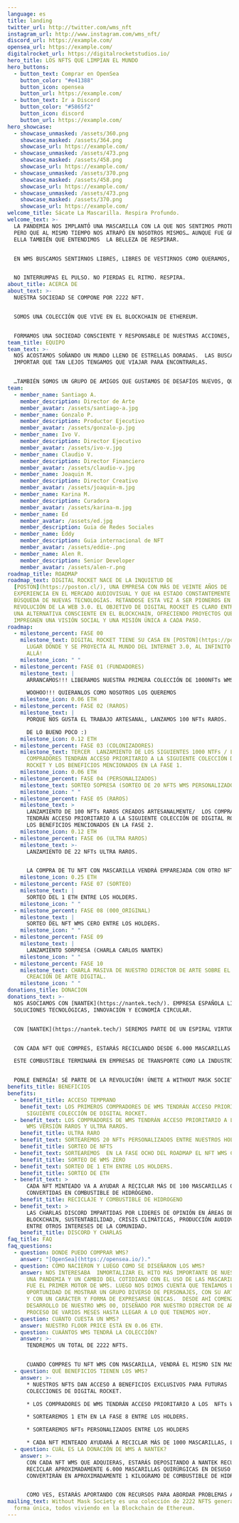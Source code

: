 ```yaml
---
language: es
title: landing
twitter_url: http://twitter.com/wms_nft
instagram_url: http://www.instagram.com/wms_nft/
discord_url: https://example.com/
opensea_url: https://example.com/
digitalrocket_url: https://digitalrocketstudios.io/
hero_title: LOS NFTS QUE LIMPIAN EL MUNDO
hero_buttons:
  - button_text: Comprar en OpenSea
    button_color: "#e41388"
    button_icon: opensea
    button_url: https://example.com/
  - button_text: Ir a Discord
    button_color: "#5865f2"
    button_icon: discord
    button_url: https://example.com/
hero_showcase:
  - showcase_unmasked: /assets/360.png
    showcase_masked: /assets/364.png
    showcase_url: https://example.com/
  - showcase_unmasked: /assets/473.png
    showcase_masked: /assets/458.png
    showcase_url: https://example.com/
  - showcase_unmasked: /assets/370.png
    showcase_masked: /assets/458.png
    showcase_url: https://example.com/
  - showcase_unmasked: /assets/473.png
    showcase_masked: /assets/370.png
    showcase_url: https://example.com/
welcome_title: Sácate La Mascarilla. Respira Profundo.
welcome_text: >-
  LA PANDEMIA NOS IMPLANTÓ UNA MASCARILLA CON LA QUE NOS SENTIMOS PROTEGIDOS,
  PERO QUE AL MISMO TIEMPO NOS ATRAPÓ EN NOSOTROS MISMOS… AUNQUE FUE GRACIAS A
  ELLA TAMBIÉN QUE ENTENDIMOS  LA BELLEZA DE RESPIRAR.


  EN WMS BUSCAMOS SENTIRNOS LIBRES, LIBRES DE VESTIRNOS COMO QUERAMOS, LIBRES DE MOVERNOS COMO QUERAMOS, LIBRES DE RESPIRAR COMO QUERAMOS, Y DE BUSCAR INCANSABLEMENTE SER Y SENTIRNOS IGUALMENTE HUMANOS.


  NO INTERRUMPAS EL PULSO. NO PIERDAS EL RITMO. RESPIRA.
about_title: ACERCA DE
about_text: >-
  NUESTRA SOCIEDAD SE COMPONE POR 2222 NFT.


  SOMOS UNA COLECCIÓN QUE VIVE EN EL BLOCKCHAIN DE ETHEREUM.


  FORMAMOS UNA SOCIEDAD CONSCIENTE Y RESPONSABLE DE NUESTRAS ACCIONES, POR ESO, AL ADQUIRIR UN NFT WMS ESTAREMOS AYUDANDO A RECUPERAR MASCARILLAS EN DESUSO PARA CONVERTIRLAS EN ENERGÍA.
team_title: EQUIPO
team_text: >-
  NOS ACOSTAMOS SOÑANDO UN MUNDO LLENO DE ESTRELLAS DORADAS.  LAS BUSCAMOS SIN
  IMPORTAR QUE TAN LEJOS TENGAMOS QUE VIAJAR PARA ENCONTRARLAS.


  …TAMBIÉN SOMOS UN GRUPO DE AMIGOS QUE GUSTAMOS DE DESAFÍOS NUEVOS, QUE BUSCAMOS HORIZONTES NUEVOS QUE NOS HAGAN VIBRAR DE NOCHE Y SOÑAR DE DÍA…
team:
  - member_name: Santiago A.
    member_description: Director de Arte
    member_avatar: /assets/santiago-a.jpg
  - member_name: Gonzalo P.
    member_description: Productor Ejecutivo
    member_avatar: /assets/gonzalo-p.jpg
  - member_name: Ivo V.
    member_description: Director Ejecutivo
    member_avatar: /assets/ivo-v.jpg
  - member_name: Claudio V.
    member_description: Director Financiero
    member_avatar: /assets/claudio-v.jpg
  - member_name: Joaquin M.
    member_description: Director Creativo
    member_avatar: /assets/joaquin-m.jpg
  - member_name: Karina M.
    member_description: Curadora
    member_avatar: /assets/karina-m.jpg
  - member_name: Ed
    member_avatar: /assets/ed.jpg
    member_description: Guia de Redes Sociales
  - member_name: Eddy
    member_description: Guia internacional de NFT
    member_avatar: /assets/eddie-.png
  - member_name: Alen R.
    member_description: Senior Developer
    member_avatar: /assets/alen-r.png
roadmap_title: ROADMAP
roadmap_text: DIGITAL ROCKET NACE DE LA INQUIETUD DE
  [POSTON](https://poston.cl/), UNA EMPRESA CON MÁS DE VEINTE AÑOS DE
  EXPERIENCIA EN EL MERCADO AUDIOVISUAL Y QUE HA ESTADO CONSTANTEMENTE EN LA
  BÚSQUEDA DE NUEVAS TECNOLOGÍAS. RETÁNDOSE ESTA VEZ A SER PIONEROS EN LA
  REVOLUCIÓN DE LA WEB 3.0. EL OBJETIVO DE DIGITAL ROCKET ES CLARO ENTRAR COMO
  UNA ALTERNATIVA CONSCIENTE EN EL BLOCKCHAIN, OFRECIENDO PROYECTOS QUE
  IMPREGNEN UNA VISIÓN SOCIAL Y UNA MISIÓN ÚNICA A CADA PASO.
roadmap:
  - milestone_percent: FASE 00
    milestone_text: DIGITAL ROCKET TIENE SU CASA EN [POSTON](https://poston.cl/)
      LUGAR DONDE Y SE PROYECTA AL MUNDO DEL INTERNET 3.0, AL INFINITO Y AL MÁS
      ALLÁ!
    milestone_icon: " "
  - milestone_percent: FASE 01 (FUNDADORES)
    milestone_text: |
      ARRANCAMOS!!! LIBERAMOS NUESTRA PRIMERA COLECCIÓN DE 1000NFTs WMS. 

      WOOHOO!!! QUIERANLOS COMO NOSOTROS LOS QUEREMOS
    milestone_icon: 0.06 ETH
  - milestone_percent: FASE 02 (RAROS)
    milestone_text: |
      PORQUE NOS GUSTA EL TRABAJO ARTESANAL, LANZAMOS 100 NFTs RAROS.

      DE LO BUENO POCO :)
    milestone_icon: 0.12 ETH
  - milestone_percent: FASE 03 (COLONIZADORES)
    milestone_text: TERCER  LANZAMIENTO DE LOS SIGUIENTES 1000 NTFs / LOS
      COMPRADORES TENDRÁN ACCESO PRIORITARIO A LA SIGUIENTE COLECCIÓN DE DIGITAL
      ROCKET Y LOS BENEFICIOS MENCIONADOS EN LA FASE 1.
    milestone_icon: 0.06 ETH
  - milestone_percent: FASE 04 (PERSONALIZADOS)
    milestone_text: SORTEO SOPRESA (SORTEO DE 20 NFTS WMS PERSONALIZADOS ENTRE LOS HOLDERS).
    milestone_icon: " "
  - milestone_percent: FASE 05 (RAROS)
    milestone_text: >
      LANZAMIENTO DE 100 NFTs RAROS CREADOS ARTESANALMENTE/  LOS COMPRADORES
      TENDRÁN ACCESO PRIORITARIO A LA SIGUIENTE COLECCIÓN DE DIGITAL ROCKET Y
      LOS BENEFICIOS MENCIONADOS EN LA FASE 2.
    milestone_icon: 0.12 ETH
  - milestone_percent: FASE 06 (ULTRA RAROS)
    milestone_text: >-
      LANZAMIENTO DE 22 NFTs ULTRA RAROS.


      LA COMPRA DE TU NFT CON MASCARILLA VENDRÁ EMPAREJADA CON OTRO NFT EN SU VERSIÓN SIN MASCARILLA. ADICIONALMENTE  AL COMPRAR TU NFT ESTARÁS RECICLANDO 24.000 MASCARILLAS EN DESUSO, QUE SE CONVERTIRÁN EN 4K DE COMBUSTIBLE DE HIDRÓGENO. 
    milestone_icon: 0.25 ETH
  - milestone_percent: FASE 07 (SORTEO)
    milestone_text: |
      SORTEO DEL 1 ETH ENTRE LOS HOLDERS.
    milestone_icon: " "
  - milestone_percent: FASE 08 (000_ORIGINAL)
    milestone_text: |
      SORTEO DEL NFT WMS CERO ENTRE LOS HOLDERS.
    milestone_icon: " "
  - milestone_percent: FASE 09
    milestone_text: |
      LANZAMIENTO SORPRESA (CHARLA CARLOS NANTEK)
    milestone_icon: " "
  - milestone_percent: FASE 10
    milestone_text: CHARLA MASIVA DE NUESTRO DIRECTOR DE ARTE SOBRE EL PROCESO DE
      CREACIÓN DE ARTE DIGITAL.
    milestone_icon: " "
donations_title: DONACION
donations_text: >-
  NOS ASOCIAMOS CON [NANTEK](https://nantek.tech/). EMPRESA ESPAÑOLA LIDER EN
  SOLUCIONES TECNOLÓGICAS, INNOVACIÓN Y ECONOMÍA CIRCULAR. 


  CON [NANTEK](https://nantek.tech/) SEREMOS PARTE DE UN ESPIRAL VIRTUOSO. 


  CON CADA NFT QUE COMPRES, ESTARÁS RECICLANDO DESDE 6.000 MASCARILLAS EN DESUSO QUE SERÁN CONVERTIDOS EN 1K DE COMBUSTIBLE DE HIDRÓGENO.

  ESTE COMBUSTIBLE TERMINARÁ EN EMPRESAS DE TRANSPORTE COMO LA INDUSTRIA MARITIMA, EN LA CUAL LA NORMATIVA ACTUAL EXIGE LA UTILIZACIÓN DE COMBUSTIBLES LIBRES DE SULFATO Y DONDE EL HIDRÓGENO ENTRA EN JUEGO.


  PONLE ENERGÍA! SÉ PARTE DE LA REVOLUCIÓN! ÚNETE A WITHOUT MASK SOCIETY!
benefits_title: BENEFICIOS
benefits:
  - benefit_title: ACCESO TEMPRANO
    benefit_text: LOS PRIMEROS COMPRADORES DE WMS TENDRÁN ACCESO PRIORITARIO A LA
      SIGUIENTE COLECCIÓN DE DIGITAL ROCKET.
  - benefit_text: LOS COMPRADORES DE WMS TENDRÁN ACCESO PRIORITARIO A LA COLECCIÓN
      WMS VERSIÓN RAROS Y ULTRA RAROS.
    benefit_title: ULTRA RARO
  - benefit_text: SORTEAREMOS 20 NFTs PERSONALIZADOS ENTRE NUESTROS HOLDERS.
    benefit_title: SORTEO DE NFTS
  - benefit_text: SORTEAREMOS  EN LA FASE OCHO DEL ROADMAP EL NFT WMS CERO.
    benefit_title: SORTEO DE WMS ZERO
  - benefit_text: SORTEO DE 1 ETH ENTRE LOS HOLDERS.
    benefit_title: SORTEO DE ETH
  - benefit_text: >
      CADA NFT MINTEADO VA A AYUDAR A RECICLAR MÁS DE 100 MASCARILLAS QUE SERÁN
      CONVERTIDAS EN COMBUSTIBLE DE HIDRÓGENO.
    benefit_title: RECICLAJE Y COMBUSTIBLE DE HIDROGENO
  - benefit_text: >
      LAS CHARLAS DISCORD IMPARTIDAS POR LIDERES DE OPINIÓN EN ÁREAS DE
      BLOCKCHAIN, SUSTENTABILIDAD, CRISIS CLIMÁTICAS, PRODUCCIÓN AUDIOVISUAL
      ENTRE OTROS INTERESES DE LA COMUNIDAD.
    benefit_title: DISCORD Y CHARLAS
faq_title: FAQ
faq_questions:
  - question: DONDE PUEDO COMPRAR WMS?
    answer: "[OpenSea](https://opensea.io/)."
  - question: CÓMO NACIERON Y LUEGO COMO SE DISEÑARON LOS WMS?
    answer: NOS INTERESABA  INMORTALIZAR EL HITO MÁS IMPORTANTE DE NUESTROS TIEMPOS.
      UNA PANDEMIA Y UN CAMBIO DEL COTIDIANO CON EL USO DE LAS MASCARILLAS, ESE
      FUE EL PRIMER MOTOR DE WMS. LUEGO NOS DIMOS CUENTA QUE TENÍAMOS LA
      OPORTUNIDAD DE MOSTRAR UN GRUPO DIVERSO DE PERSONAJES, CON SU ARTE PROPIO
      Y CON UN CARÁCTER Y FORMA DE EXPRESARSE ÚNICAS.  DESDE AHÍ COMENZÓ EL
      DESARROLLO DE NUESTRO WMS 00, DISEÑADO POR NUESTRO DIRECTOR DE ARTE, EN UN
      PROCESO DE VARIOS MESES HASTA LLEGAR A LO QUE TENEMOS HOY.
  - question: CUÁNTO CUESTA UN WMS?
    answer: NUESTRO FLOOR PRICE ESTÁ EN 0.06 ETH.
  - question: CUAÁNTOS WMS TENDRÁ LA COLECCIÓN?
    answer: >-
      TENDREMOS UN TOTAL DE 2222 NFTS. 


      CUANDO COMPRES TU NFT WMS CON MASCARILLA, VENDRÁ EL MISMO SIN MASCARILLA. ES DECIR TE LLEVAS 2X1.
  - question: QUÉ BENEFICIOS TIENEN LOS WMS?
    answer: >-
      * NUESTROS NFTS DAN ACCESO A BENEFICIOS EXCLUSIVOS PARA FUTURAS
      COLECCIONES DE DIGITAL ROCKET.

      * LOS COMPRADORES DE WMS TENDRÁN ACCESO PRIORITARIO A LOS  NFTs WMS RAROS.

      * SORTEAREMOS 1 ETH EN LA FASE 8 ENTRE LOS HOLDERS.

      * SORTEAREMOS NFTs PERSONALIZADOS ENTRE LOS HOLDERS

      * CADA NFT MINTEADO AYUDARÁ A RECICLAR MÁS DE 1000 MASCARILLAS, LAS CUALES SERÁN CONVERTIDAS EN COMBUSTIBLE DE HIDRÓGENO.
  - question: CUÁL ES LA DONACIÓN DE WMS A NANTEK?
    answer: >-
      CON CADA NFT WMS QUE ADQUIERAS, ESTARÁS DEPOSITANDO A NANTEK RECURSOS PARA
      RECICLAR APROXIMADAMENTE 6.000 MASCARILLAS QUIRÚRGICAS EN DESUSO QUE SE
      CONVERTIRÁN EN APROXIMADAMENTE 1 KILOGRAMO DE COMBUSTIBLE DE HIDRÓGENO. 


      COMO VES, ESTARÁS APORTANDO CON RECURSOS PARA ABORDAR PROBLEMAS ACTUALES Y FUTUROS EN RELACIÓN A LA CRISIS MEDIOAMBIENTAL.
mailing_text: Without Mask Society es una colección de 2222 NFTS generados de
  forma única, todos viviendo en la Blockchain de Ethereum.
---
```

